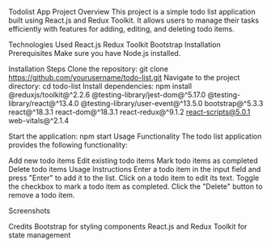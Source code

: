 Todolist App
Project Overview
This project is a simple todo list application built using React.js and Redux Toolkit. It allows users to manage their tasks efficiently with features for adding, editing, and deleting todo items.

Technologies Used
React.js
Redux Toolkit
Bootstrap
Installation
Prerequisites
Make sure you have Node.js installed.

Installation Steps
Clone the repository: git clone https://github.com/yourusername/todo-list.git
Navigate to the project directory: cd todo-list
Install dependencies: npm install @reduxjs/toolkit@^2.2.6 @testing-library/jest-dom@^5.17.0 @testing-library/react@^13.4.0 @testing-library/user-event@^13.5.0 bootstrap@^5.3.3 react@^18.3.1 react-dom@^18.3.1 react-redux@^9.1.2 react-scripts@5.0.1 web-vitals@^2.1.4

Start the application: npm start
Usage
Functionality
The todo list application provides the following functionality:

Add new todo items
Edit existing todo items
Mark todo items as completed
Delete todo items
Usage Instructions
Enter a todo item in the input field and press "Enter" to add it to the list.
Click on a todo item to edit its text.
Toggle the checkbox to mark a todo item as completed.
Click the "Delete" button to remove a todo item.

Screenshots

Credits
Bootstrap for styling components
React.js and Redux Toolkit for state management

